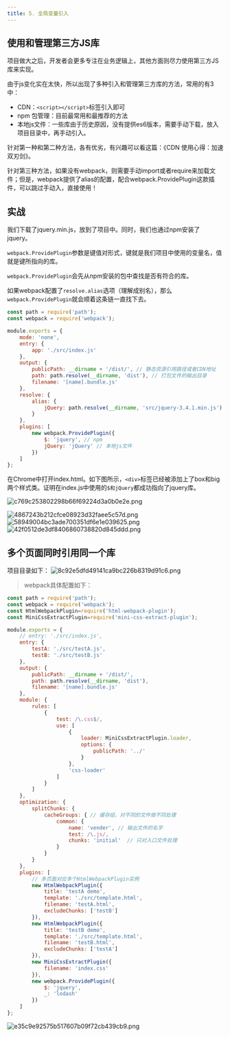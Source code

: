```yaml
---
title: 5. 全局变量引入
---
```

## 使用和管理第三方JS库
项目做大之后，开发者会更多专注在业务逻辑上，其他方面则尽力使用第三方JS库来实现。

由于js变化实在太快，所以出现了多种引入和管理第三方库的方法，常用的有3中：

* CDN：`<script></script>`标签引入即可
* npm 包管理：目前最常用和最推荐的方法
* 本地js文件：一些库由于历史原因，没有提供es6版本，需要手动下载，放入项目目录中，再手动引入。

针对第一种和第二种方法，各有优劣，有兴趣可以看这篇：《CDN 使用心得：加速双刃剑》。

针对第三种方法，如果没有webpack，则需要手动import或者require来加载文件；但是，webpack提供了alias的配置，配合webpack.ProvidePlugin这款插件，可以跳过手动入，直接使用！

## 实战
我们下载了jquery.min.js，放到了项目中。同时，我们也通过npm安装了jquery。

`webpack.ProvidePlugin`参数是键值对形式，键就是我们项目中使用的变量名，值就是键所指向的库。

`webpack.ProvidePlugin`会先从npm安装的包中查找是否有符合的库。

如果webpack配置了`resolve.alias`选项（理解成别名），那么`webpack.ProvidePlugin`就会顺着这条链一直找下去。

```js
const path = require('path');
const webpack = require('webpack');

module.exports = {
    mode: 'none',
    entry: {
        app: './src/index.js'
    },
    output: {
        publicPath: __dirname + '/dist/', // 静态资源引用路径或者CDN地址
        path: path.resolve(__dirname, 'dist'), // 打包文件的输出目录
        filename: '[name].bundle.js'
    },
    resolve: {
        alias: {
            jQuery: path.resolve(__dirname, 'src/jquery-3.4.1.min.js')
        }
    },
    plugins: [
        new webpack.ProvidePlugin({
            $: 'jquery', // npm
            jQuery: 'jQuery' // 本地js文件
        })
    ]
};
```
在Chrome中打开index.html。如下图所示，`<div>`标签已经被添加上了box和big两个样式类。证明在index.js中使用的`$和jQuery`都成功指向了jquery库。

![c769c253802298b66f69224d3a0b0e2e.png](evernotecid://AC85336C-B325-443E-8ED7-E6554790A944/appyinxiangcom/10797539/ENResource/p763)



![4867243b212cfce08923d32faee5c57d.png](evernotecid://AC85336C-B325-443E-8ED7-E6554790A944/appyinxiangcom/10797539/ENResource/p571)
![58949004bc3ade700351df6e1e039625.png](evernotecid://AC85336C-B325-443E-8ED7-E6554790A944/appyinxiangcom/10797539/ENResource/p572)
![42f0512de3df8406860738820d845ddd.png](evernotecid://AC85336C-B325-443E-8ED7-E6554790A944/appyinxiangcom/10797539/ENResource/p573)
## 多个页面同时引用同一个库
项目目录如下：
![8c92e5dfd49141ca9bc226b8319d91c6.png](evernotecid://AC85336C-B325-443E-8ED7-E6554790A944/appyinxiangcom/10797539/ENResource/p575)
>webpack具体配置如下：
```js
const path = require('path');
const webpack = require('webpack');
const HtmlWebpackPlugin=require('html-webpack-plugin');
const MiniCssExtractPlugin=require('mini-css-extract-plugin');

module.exports = {
    // entry: './src/index.js',
    entry: {
        testA: './src/testA.js',
        testB: './src/testB.js'
    },
    output: {
        publicPath: __dirname + '/dist/',
        path: path.resolve(__dirname, 'dist'),
        filename: '[name].bundle.js'
    },
    module: {
        rules: [
            {
                test: /\.css$/,
                use: [
                    {
                        loader: MiniCssExtractPlugin.loader,
                        options: {
                            publicPath: '../'
                        }
                    },
                    'css-loader'
                ]
            }
        ]
    },
    optimization: {
        splitChunks: {
            cacheGroups: { // 缓存组，对不同的文件做不同处理
                common: {
                    name: 'vender', // 输出文件的名字
                    test: /\.js/,
                    chunks: 'initial'  // 只对入口文件处理
                }
            }
        }
    },
    plugins: [
        // 多页面对应多个HtmlWebpackPlugin实例
        new HtmlWebpackPlugin({
            title: 'testA demo',
            template: './src/template.html',
            filename: 'testA.html',
            excludeChunks: ['testB']
        }),
        new HtmlWebpackPlugin({
            title: 'testB demo',
            template: './src/template.html',
            filename: 'testB.html',
            excludeChunks: ['testA']
        }),
        new MiniCssExtractPlugin({
            filename: 'index.css'
        }),
        new webpack.ProvidePlugin({
            $: 'jquery',
            _: 'lodash'
        })
    ]
};
```
![e35c9e92575b517607b09f72cb439cb9.png](evernotecid://AC85336C-B325-443E-8ED7-E6554790A944/appyinxiangcom/10797539/ENResource/p574)

